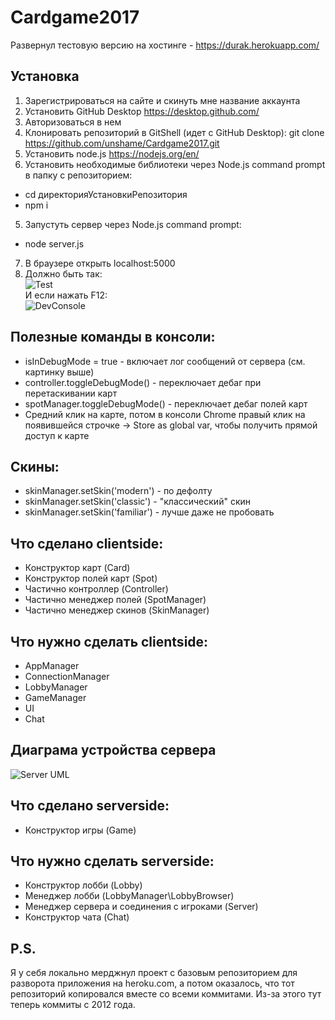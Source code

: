 # Cardgame2017

Развернул тестовую версию на хостинге - https://durak.herokuapp.com/

## Установка
1. Зарегистрироваться на сайте и скинуть мне название аккаунта     
1. Установить GitHub Desktop https://desktop.github.com/  
2. Авторизоваться в нем
2. Клонировать репозиторий в GitShell (идет с GitHub Desktop): git clone https://github.com/unshame/Cardgame2017.git  
3. Установить node.js https://nodejs.org/en/  
4. Установить необходимые библиотеки через Node.js command prompt в папку с репозиторием:  
  * cd директорияУстановкиРепозитория  
  * npm i
5. Запустуть сервер через Node.js command prompt: 
  * node server.js  
7. В браузере открыть localhost:5000
8. Должно быть так:   
![Test](https://i.imgur.com/4BWuHQ5.png  "Test")  
И если нажать F12:  
![DevConsole](https://i.imgur.com/HyQXwbl.png "F12 Developer Console")  
  
## Полезные команды в консоли:  
* isInDebugMode = true - включает лог сообщений от сервера (см. картинку выше)  
* controller.toggleDebugMode() - переключает дебаг при перетаскивании карт  
* spotManager.toggleDebugMode() - переключает дебаг полей карт
* Средний клик на карте, потом в консоли Chrome правый клик на появившейся строчке -> Store as global var, чтобы получить прямой доступ к карте

## Скины:  
* skinManager.setSkin('modern') - по дефолту
* skinManager.setSkin('classic') - "классический" скин
* skinManager.setSkin('familiar') - лучше даже не пробовать

## Что сделано clientside:  
* Конструктор карт (Card)  
* Конструктор полей карт (Spot)  
* Частично контроллер (Controller)
* Частично менеджер полей (SpotManager)  
* Частично менеджер скинов (SkinManager)  

## Что нужно сделать clientside:  
* AppManager  
* ConnectionManager
* LobbyManager  
* GameManager  
* UI  
* Chat  

## Диаграма устройства сервера
![Server UML](https://rawgit.com/unshame/Cardgame2017/c6ab2fde39a4976129a52fbc281bee1fbc5ce87e/docs/ServerUML.svg)

## Что сделано serverside:  
* Конструктор игры (Game)  

## Что нужно сделать serverside:
* Конструктор лобби (Lobby)  
* Менеджер лобби (LobbyManager\LobbyBrowser)  
* Менеджер сервера и соединения с игроками (Server)  
* Конструктор чата (Chat)  

## P.S.
Я у себя локально мерджнул проект с базовым репозиторием для разворота приложения на heroku.com, а потом оказалось, что тот репозиторий копировался вместе со всеми коммитами. Из-за этого тут теперь коммиты с 2012 года.

